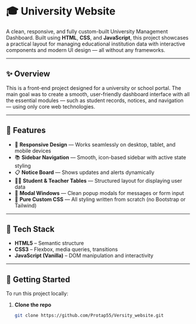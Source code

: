 # 🎓 University Website

A clean, responsive, and fully custom-built University Management Dashboard. Built using **HTML**, **CSS**, and **JavaScript**, this project showcases a practical layout for managing educational institution data with interactive components and modern UI design — all without any frameworks.

---

## ✨ Overview

This is a front-end project designed for a university or school portal. The main goal was to create a smooth, user-friendly dashboard interface with all the essential modules — such as student records, notices, and navigation — using only core web technologies.

---

## 🌟 Features

- 📱 **Responsive Design** — Works seamlessly on desktop, tablet, and mobile devices
- 📚 **Sidebar Navigation** — Smooth, icon-based sidebar with active state styling
- 📋 **Notice Board** — Shows updates and alerts dynamically
- 👨‍🏫 **Student & Teacher Tables** — Structured layout for displaying user data
- 🧊 **Modal Windows** — Clean popup modals for messages or form input
- 🎨 **Pure Custom CSS** — All styling written from scratch (no Bootstrap or Tailwind)

---

## 🧰 Tech Stack

- **HTML5** – Semantic structure
- **CSS3** – Flexbox, media queries, transitions
- **JavaScript (Vanilla)** – DOM manipulation and interactivity

---



## 🚀 Getting Started

To run this project locally:

1. **Clone the repo**
   ```bash
   git clone https://github.com/Protap55/Versity_website.git
